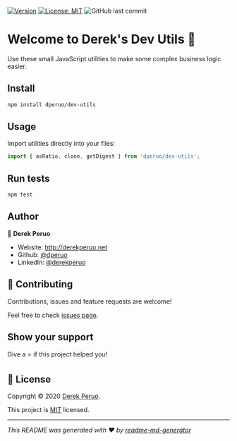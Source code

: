 [![Version](https://img.shields.io/badge/Version-1.1.0-blue.svg?style=for-the-badge)](https://github.com/dperuo/dev-utils/releases)
[![License: MIT](https://img.shields.io/badge/License-MIT-yellow.svg?style=for-the-badge)](https://github.com/dperuo/dev-utils/blob/master/LICENSE)
![GitHub last commit](https://img.shields.io/github/last-commit/dperuo/dev-utils?style=for-the-badge)

# Welcome to Derek's Dev Utils 👋

Use these small JavaScript utilities to make some complex business logic easier.

## Install

```sh
npm install dperuo/dev-utils
```

## Usage

Import utilities directly into your files:

```javascript
import { asRatio, clone, getDigest } from 'dperuo/dev-utils';
```

## Run tests

```sh
npm test
```

## Author

👤 **Derek Peruo**

* Website: http://derekperuo.net
* Github: [@dperuo](https://github.com/dperuo)
* LinkedIn: [@derekperuo](https://linkedin.com/in/derekperuo)

## 🤝 Contributing

Contributions, issues and feature requests are welcome!

Feel free to check [issues page](https://github.com/dperuo/dev-utils/issues).

## Show your support

Give a ⭐️ if this project helped you!


## 📝 License

Copyright © 2020 [Derek Peruo](https://github.com/dperuo).

This project is [MIT](https://github.com/dperuo/dev-utils/blob/master/LICENSE) licensed.

***
_This README was generated with ❤️ by [readme-md-generator](https://github.com/kefranabg/readme-md-generator)_
